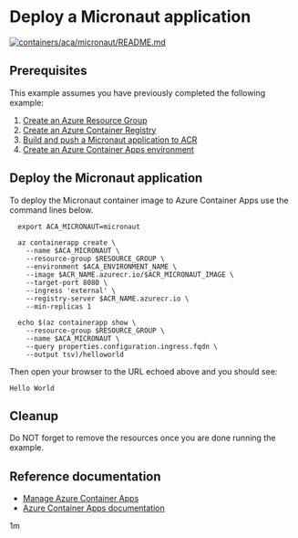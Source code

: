 # Deploy a Micronaut application

[![containers/aca/micronaut/README.md](https://github.com/Azure-Samples/java-on-azure-examples/actions/workflows/containers_aca_micronaut_README_md.yml/badge.svg)](https://github.com/Azure-Samples/java-on-azure-examples/actions/workflows/containers_aca_micronaut_README_md.yml)

## Prerequisites

This example assumes you have previously completed the following example:

1. [Create an Azure Resource Group](../../group/create/README.md)
1. [Create an Azure Container Registry](../../acr/create/README.md)
1. [Build and push a Micronaut application to ACR](../../acr/micronaut/README.md)
1. [Create an Azure Container Apps environment](../create-environment/README.md)

## Deploy the Micronaut application

<!-- workflow.cron(0 11 * * 5) -->
<!-- workflow.include(../../acr/micronaut/README.md) -->
<!-- workflow.include(../../aca/create-environment/README.md) -->

To deploy the Micronaut container image to Azure Container Apps use the
command lines below.

```shell
  export ACA_MICRONAUT=micronaut

  az containerapp create \
    --name $ACA_MICRONAUT \
    --resource-group $RESOURCE_GROUP \
    --environment $ACA_ENVIRONMENT_NAME \
    --image $ACR_NAME.azurecr.io/$ACR_MICRONAUT_IMAGE \
    --target-port 8080 \
    --ingress 'external' \
    --registry-server $ACR_NAME.azurecr.io \
    --min-replicas 1

  echo $(az containerapp show \
    --resource-group $RESOURCE_GROUP \
    --name $ACA_MICRONAUT \
    --query properties.configuration.ingress.fqdn \
    --output tsv)/helloworld
```

Then open your browser to the URL echoed above and you should see:

```text
Hello World
```

<!-- workflow.directOnly()
  sleep 60
  export URL=https://$(az containerapp show --resource-group $RESOURCE_GROUP --name $ACA_MICRONAUT --query properties.configuration.ingress.fqdn --output tsv)/helloworld
  export RESULT=$(curl $URL)
  az group delete --name $RESOURCE_GROUP --yes || true
  if [[ "$RESULT" != *"Hello World"* ]]; then
    echo "Response did not contain 'Hello World'"
    exit 1
  fi

  -->

## Cleanup

Do NOT forget to remove the resources once you are done running the example.

## Reference documentation

* [Manage Azure Container Apps](https://docs.microsoft.com/cli/azure/containerapp)
* [Azure Container Apps documentation](https://docs.microsoft.com/azure/container-apps)

1m
